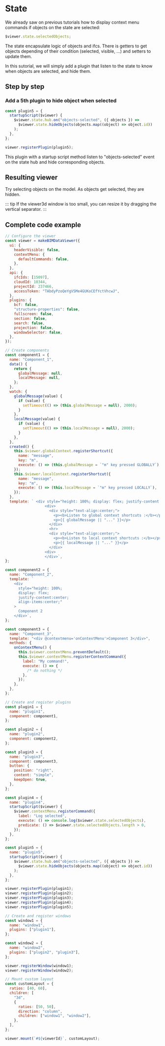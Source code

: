 # State

We already saw on previous tutorials how to display context menu commands if objects on the state are selected:

```javascript
$viewer.state.selectedObjects;
```

The state encapsulate logic of objects and ifcs. There is getters to get objects depending of their condition (selected, visible, ...) and setters to update them.

In this sutorial, we will simply add a plugin that listen to the state to know when objects are selected, and hide them.

## Step by step

### Add a 5th plugin to hide object when selected

```javascript
const plugin5 = {
  startupScript($viewer) {
    $viewer.state.hub.on("objects-selected", ({ objects }) =>
      $viewer.state.hideObjects(objects.map((object) => object.id))
    );
  },
};

viewer.registerPlugin(plugin5);
```

This plugin with a startup script method listen to "objects-selected" event on the state hub and hide corresponding objects.

## Resulting viewer

Try selecting objects on the model. As objects get selected, they are hidden.

::: tip
If the viewer3d window is too small, you can resize it by dragging the vertical separator.
:::

<ClientOnly>
  <BIMDataViewer config="state"/>
</ClientOnly>

## Complete code example

```javascript {136-143,149}
// Configure the viewer
const viewer = makeBIMDataViewer({
  ui: {
    headerVisible: false,
    contextMenu: {
      defaultCommands: false,
    },
  },
  api: {
    ifcIds: [15097],
    cloudId: 10344,
    projectId: 237466,
    accessToken: "TAbdyPzoQeYgVSMe4GUKoCEfYctVhcwJ",
  },
  plugins: {
    bcf: false,
    "structure-properties": false,
    fullscreen: false,
    section: false,
    search: false,
    projection: false,
    windowSelector: false,
  },
});

// Create components
const component1 = {
  name: "Component_1",
  data() {
    return {
      globalMessage: null,
      localMessage: null,
    };
  },
  watch: {
    globalMessage(value) {
      if (value) {
        setTimeout(() => (this.globalMessage = null), 2000);
      }
    },
    localMessage(value) {
      if (value) {
        setTimeout(() => (this.localMessage = null), 2000);
      }
    },
  },
  created() {
    this.$viewer.globalContext.registerShortcut({
      name: "message",
      key: "m",
      execute: () => (this.globalMessage = `"m" key pressed GLOBALLY`),
    });
    this.$viewer.localContext.registerShortcut({
      name: "message",
      key: "m",
      execute: () => (this.localMessage = `"m" key pressed LOCALLY`),
    });
  },
  template: ` <div style="height: 100%; display: flex; justify-content:center; align-items:center;">
                  <div>
                    <div style="text-align:center;">
                      <p><b>Listen to global context shortcuts :</b></p>
                      <p>{{ globalMessage || "..." }}</p>
                    </div>
                    <hr>
                    <div style="text-align:center;">
                      <p><b>Listen to local context shortcuts :</b></p>
                      <p>{{ localMessage || "..." }}</p>
                    </div>
                  <div>
                  </div>`,
};

const component2 = {
  name: "Component_2",
  template: `
    <div
      style="height: 100%;
      display: flex;
      justify-content:center;
      align-items:center;"
    >
      Component 2
    </div>`,
};

const component3 = {
  name: "Component_3",
  template: "<div @contextmenu='onContextMenu'>Component 3</div>",
  methods: {
    onContextMenu() {
      this.$viewer.contextMenu.preventDefault();
      this.$viewer.contextMenu.registerContextCommand({
        label: "My command!",
        execute: () => {
          /* do nothing */
        },
      });
    },
  },
};

// Create and register plugins
const plugin1 = {
  name: "plugin1",
  component: component1,
};

const plugin2 = {
  name: "plugin2",
  component: component2,
};

const plugin3 = {
  name: "plugin3",
  component: component3,
  button: {
    position: "right",
    content: "simple",
    keepOpen: true,
  },
};

const plugin4 = {
  name: "plugin4",
  startupScript($viewer) {
    $viewer.contextMenu.registerCommand({
      label: "Log selected",
      execute: () => console.log($viewer.state.selectedObjects),
      predicate: () => $viewer.state.selectedObjects.length > 0,
    });
  },
};

const plugin5 = {
  name: "plugin5",
  startupScript($viewer) {
    $viewer.state.hub.on("objects-selected", ({ objects }) =>
      $viewer.state.hideObjects(objects.map((object) => object.id))
    );
  },
};

viewer.registerPlugin(plugin1);
viewer.registerPlugin(plugin2);
viewer.registerPlugin(plugin3);
viewer.registerPlugin(plugin4);
viewer.registerPlugin(plugin5);

// Create and register windows
const window1 = {
  name: "window1",
  plugins: ["plugin1"],
};

const window2 = {
  name: "window2",
  plugins: ["plugin2", "plugin3"],
};

viewer.registerWindow(window1);
viewer.registerWindow(window2);

// Mount custom layout
const customLayout = {
  ratios: [40, 60],
  children: [
    "3d",
    {
      ratios: [50, 50],
      direction: "column",
      children: ["window1", "window2"],
    },
  ],
};

viewer.mount(`#${viewerId}`, customLayout);
```
